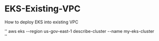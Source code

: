 # EKS-Existing-VPC
How to deploy EKS into existing VPC

''
aws eks --region us-gov-east-1 describe-cluster --name my-eks-cluster
''
